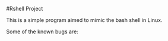 #Rshell Project

This is a simple program aimed to mimic the bash shell in Linux.

Some of the known bugs are: 
